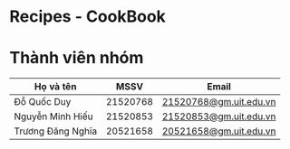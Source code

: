 # Recipes - CookBook

# Thành viên nhóm

|Họ và tên|MSSV|Email|
|---------|----|-----|
|Đỗ Quốc Duy|21520768|21520768@gm.uit.edu.vn|
|Nguyễn Minh Hiếu|21520853|21520853@gm.uit.edu.vn|
|Trương Đăng Nghĩa|20521658|20521658@gm.uit.edu.vn|
